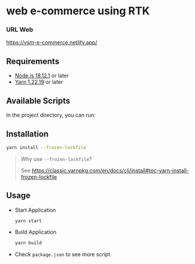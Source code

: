 # web e-commerce using RTK

### URL Web
https://vsm-e-commerce.netlify.app/

## Requirements

- [Node.js 18.12.1](https://nodejs.org) or later
- [Yarn 1.22.19](https://classic.yarnpkg.com) or later


## Available Scripts

In the project directory, you can run:

## Installation

```bash
yarn install --frozen-lockfile
```

> Why use `--frozen-lockfile`?
>
> See https://classic.yarnpkg.com/en/docs/cli/install#toc-yarn-install-frozen-lockfile

## Usage

- Start Application
  ```bash
  yarn start
  ```
- Build Application
  ```bash
  yarn build
  ```
- Check `package.json` to see more script.